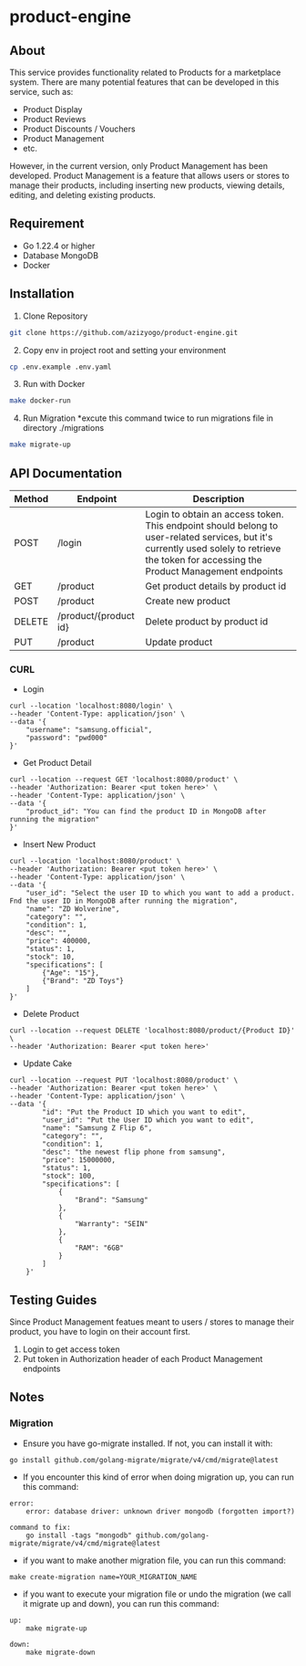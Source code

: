 # product-engine

## About

This service provides functionality related to Products for a marketplace system. There are many potential features that can be developed in this service, such as:

- Product Display
- Product Reviews
- Product Discounts / Vouchers
- Product Management
- etc.

However, in the current version, only Product Management has been developed. Product Management is a feature that allows users or stores to manage their products, including inserting new products, viewing details, editing, and deleting existing products.

## Requirement

- Go 1.22.4 or higher
- Database MongoDB
- Docker

## Installation

1. Clone Repository

```bash
git clone https://github.com/azizyogo/product-engine.git
```

2. Copy env in project root and setting your environment

```bash
cp .env.example .env.yaml
```

3. Run with Docker

```bash
make docker-run
```

4. Run Migration *excute this command twice to run migrations file in directory ./migrations

```bash
make migrate-up
```

## API Documentation

| Method | Endpoint | Description |
|--------|----------|-------------|
| POST   | /login   | Login to obtain an access token. This endpoint should belong to user-related services, but it's currently used solely to retrieve the token for accessing the Product Management endpoints |
| GET    | /product | Get product details by product id |
| POST   | /product | Create new product |
| DELETE | /product/{product id} | Delete product by product id |
| PUT    | /product | Update product |

### CURL
- Login
```
curl --location 'localhost:8080/login' \
--header 'Content-Type: application/json' \
--data '{
    "username": "samsung.official",
    "password": "pwd000"
}'
```

- Get Product Detail
```
curl --location --request GET 'localhost:8080/product' \
--header 'Authorization: Bearer <put token here>' \
--header 'Content-Type: application/json' \
--data '{
    "product_id": "You can find the product ID in MongoDB after running the migration"
}'
```

- Insert New Product
```
curl --location 'localhost:8080/product' \
--header 'Authorization: Bearer <put token here>' \
--header 'Content-Type: application/json' \
--data '{
    "user_id": "Select the user ID to which you want to add a product. Fnd the user ID in MongoDB after running the migration",
    "name": "ZD Wolverine",
    "category": "",
	"condition": 1,
	"desc": "",
	"price": 400000,
	"status": 1,
	"stock": 10,
	"specifications": [
        {"Age": "15"},
        {"Brand": "ZD Toys"}
    ]
}'
```

- Delete Product
```
curl --location --request DELETE 'localhost:8080/product/{Product ID}' \
--header 'Authorization: Bearer <put token here>'
```

- Update Cake
```
curl --location --request PUT 'localhost:8080/product' \
--header 'Authorization: Bearer <put token here>' \
--header 'Content-Type: application/json' \
--data '{
        "id": "Put the Product ID which you want to edit",
        "user_id": "Put the User ID which you want to edit",
        "name": "Samsung Z Flip 6",
        "category": "",
        "condition": 1,
        "desc": "the newest flip phone from samsung",
        "price": 15000000,
        "status": 1,
        "stock": 100,
        "specifications": [
            {
                "Brand": "Samsung"
            },
            {
                "Warranty": "SEIN"
            },
            {
                "RAM": "6GB"
            }
        ]
    }'
```

## Testing Guides

Since Product Management featues meant to users / stores to manage their product, you have to login on their account first.

1. Login to get access token
2. Put token in Authorization header of each Product Management endpoints

## Notes

### Migration

- Ensure you have go-migrate installed. If not, you can install it with:
```
go install github.com/golang-migrate/migrate/v4/cmd/migrate@latest
```

- If you encounter this kind of error when doing migration up, you can run this command:
```
error:
    error: database driver: unknown driver mongodb (forgotten import?)

command to fix:
    go install -tags "mongodb" github.com/golang-migrate/migrate/v4/cmd/migrate@latest
```

- if you want to make another migration file, you can run this command:
```
make create-migration name=YOUR_MIGRATION_NAME
```

- if you want to execute your migration file or undo the migration (we call it migrate up and down), you can run this command:
```
up:
    make migrate-up
    
down:
    make migrate-down
```